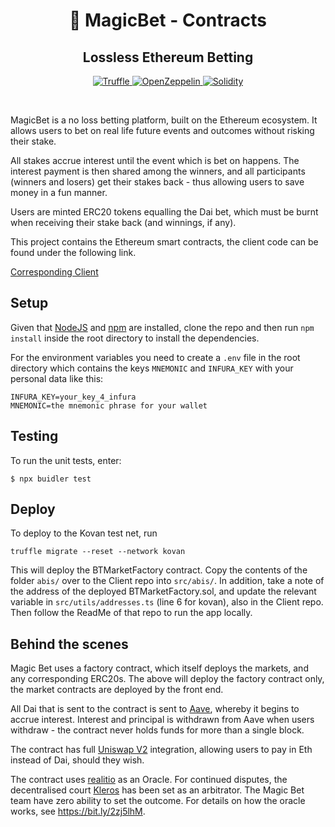 <h1 align="center">
  <span role="img" aria-label="tophat">
    🎩
  </span>
  MagicBet - Contracts
</h1>
<h2 align="center">Lossless Ethereum Betting</h2>

<p align="center">
    <a href="https://www.trufflesuite.com/">
    <img src="https://img.shields.io/badge/built%20with-Truffle-blueviolet?style=flat-square" alt="Truffle" />
    </a>
    <a href="https://docs.openzeppelin.com/">
    <img src="https://img.shields.io/badge/built%20with-OpenZeppelin-3677FF?style=flat-square" alt="OpenZeppelin" />
    </a>
        <a href="https://solidity.readthedocs.io/en/v0.6.7/index.html">
    <img src="https://img.shields.io/badge/solc-0.6.7-brown?style=flat-square" alt="Solidity" />
    </a>
</p>

<br/>

MagicBet is a no loss betting platform, built on the Ethereum ecosystem. It allows users to bet on real life future events and outcomes without risking their stake.

All stakes accrue interest until the event which is bet on happens. The interest payment is then shared among the winners, and all participants (winners and losers) get their stakes back - thus allowing users to save money in a fun manner.

Users are minted ERC20 tokens equalling the Dai bet, which must be burnt when receiving their stake back (and winnings, if any).

This project contains the Ethereum smart contracts, the client code can be found under the following link.

[Corresponding Client](https://github.com/BetTogether/BetTogether-Client)

## Setup

Given that [NodeJS](https://nodejs.org/) and [npm](https://www.npmjs.com/) are installed, clone the repo and then run `npm install` inside the root directory to install the dependencies.

For the environment variables you need to create a `.env` file in the root directory which contains the keys `MNEMONIC` and `INFURA_KEY` with your personal data like this:

```
INFURA_KEY=your_key_4_infura
MNEMONIC=the mnemonic phrase for your wallet
```

## Testing

To run the unit tests, enter:

```
$ npx buidler test
```

## Deploy

To deploy to the Kovan test net, run

```
truffle migrate --reset --network kovan
```

This will deploy the BTMarketFactory contract. Copy the contents of the folder `abis/` over to the Client repo into `src/abis/`. In addition, take a note of the address of the deployed BTMarketFactory.sol, and update the relevant variable in `src/utils/addresses.ts` (line 6 for kovan), also in the Client repo. Then follow the ReadMe of that repo to run the app locally.

## Behind the scenes

Magic Bet uses a factory contract, which itself deploys the markets, and any corresponding ERC20s. The above will deploy the factory contract only, the market contracts are deployed by the front end.

All Dai that is sent to the contract is sent to [Aave](https://aave.com/), whereby it begins to accrue interest. Interest and principal is withdrawn from Aave when users withdraw - the contract never holds funds for more than a single block.

The contract has full [Uniswap V2](https://uniswap.org/) integration, allowing users to pay in Eth instead of Dai, should they wish.

The contract uses [realitio](https://realit.io/) as an Oracle. For continued disputes, the decentralised court [Kleros](https://kleros.io) has been set as an arbitrator. The Magic Bet team have zero ability to set the outcome. For details on how the oracle works, see https://bit.ly/2zj5lhM.
